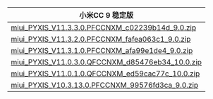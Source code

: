 | 小米CC 9  稳定版    |
| ---- |
| [miui_PYXIS_V11.3.3.0.PFCCNXM_c02239b14d_9.0.zip](https://hugeota.d.miui.com/V11.3.3.0.PFCCNXM/miui_PYXIS_V11.3.3.0.PFCCNXM_c02239b14d_9.0.zip)    |
| [miui_PYXIS_V11.3.2.0.PFCCNXM_fafea063c1_9.0.zip](https://hugeota.d.miui.com/V11.3.2.0.PFCCNXM/miui_PYXIS_V11.3.2.0.PFCCNXM_fafea063c1_9.0.zip)    |
| [miui_PYXIS_V11.3.1.0.PFCCNXM_afa99e1de4_9.0.zip](https://hugeota.d.miui.com/V11.3.1.0.PFCCNXM/miui_PYXIS_V11.3.1.0.PFCCNXM_afa99e1de4_9.0.zip)    |
| [miui_PYXIS_V11.0.3.0.QFCCNXM_d85476eb34_10.0.zip](https://hugeota.d.miui.com/V11.0.3.0.QFCCNXM/miui_PYXIS_V11.0.3.0.QFCCNXM_d85476eb34_10.0.zip)    |
| [miui_PYXIS_V11.0.1.0.QFCCNXM_ed59cac77c_10.0.zip](https://hugeota.d.miui.com/V11.0.1.0.QFCCNXM/miui_PYXIS_V11.0.1.0.QFCCNXM_ed59cac77c_10.0.zip)    |
| [miui_PYXIS_V10.3.13.0.PFCCNXM_99576fd3ca_9.0.zip](https://hugeota.d.miui.com/V10.3.13.0.PFCCNXM/miui_PYXIS_V10.3.13.0.PFCCNXM_99576fd3ca_9.0.zip)    |
